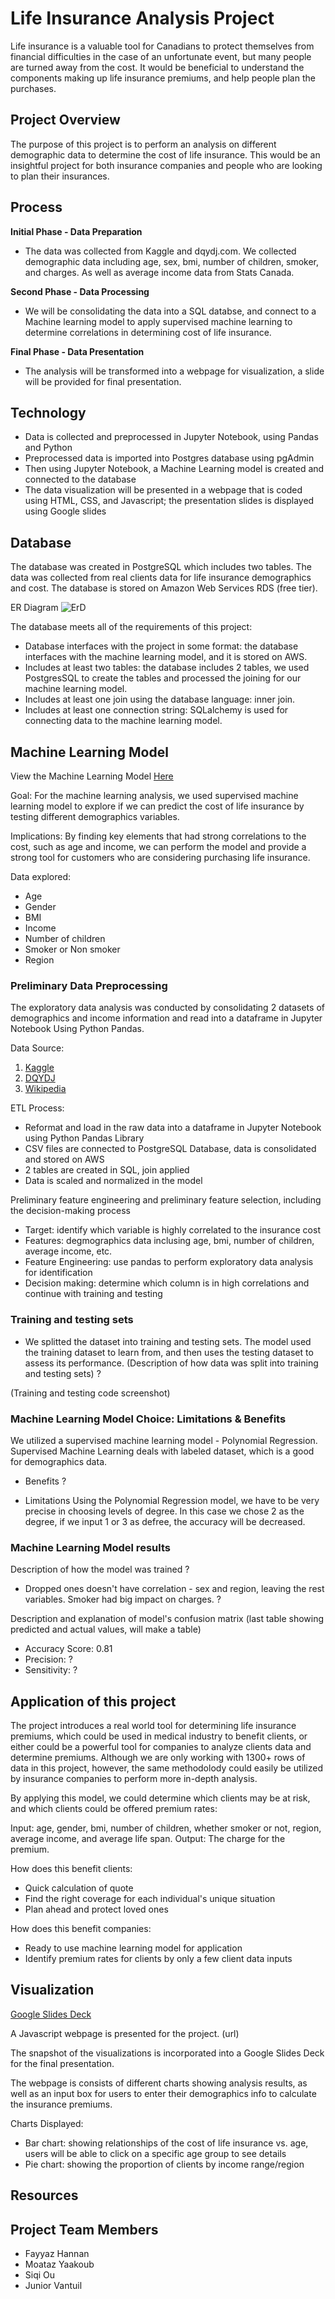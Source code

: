 # Life Insurance Analysis Project


Life insurance is a valuable tool for Canadians to protect themselves from financial difficulties in the case of an unfortunate event, but many people are turned away from the cost. It would be beneficial to understand the components making up life insurance premiums, and help people plan the purchases.


## Project Overview

The purpose of this project is to perform an analysis on different demographic data to determine the cost of life insurance. This would be an insightful project for both insurance companies and people who are looking to plan their insurances.


## Process

**Initial Phase - Data Preparation**
* The data was collected from Kaggle and dqydj.com. We collected demographic data including age, sex, bmi, number of children, smoker, and charges. As well as average income data from Stats Canada.

**Second Phase - Data Processing**
* We will be consolidating the data into a SQL databse, and connect to a Machine learning model to apply supervised machine learning to determine correlations in determining cost of life insurance.

**Final Phase - Data Presentation**
* The analysis will be transformed into a webpage for visualization, a slide will be provided for final presentation.


## Technology

* Data is collected and preprocessed in Jupyter Notebook, using Pandas and Python
* Preprocessed data is imported into Postgres database using pgAdmin 
* Then using Jupyter Notebook, a Machine Learning model is created and connected to the database
* The data visualization will be presented in a webpage that is coded using HTML, CSS, and Javascript; the presentation slides is displayed using Google slides


## Database

The database was created in PostgreSQL which includes two tables. The data was collected from real clients data for life insurance demographics and cost. The database is stored on Amazon Web Services RDS (free tier).

ER Diagram
![ErD]([https://github.com/Hannanf/capstone_project/blob/e47cb12db72d3c0838cfa02986004bceb58e8ff6/resources/queries/Capstone_Project_ER%20Diagram.jpeg](https://github.com/Hannanf/capstone_project/blob/main/resources/queries/Capstone_Project_ER_Diagram.jpeg))

The database meets all of the requirements of this project:

* Database interfaces with the project in some format: the database interfaces with the machine learning model, and it is stored on AWS.
* Includes at least two tables: the database includes 2 tables, we used PostgresSQL to create the tables and processed the joining for our machine learning model.
* Includes at least one join using the database language:  inner join.
* Includes at least one connection string: SQLalchemy is used for connecting data to the machine learning model.

## Machine Learning Model

View the Machine Learning Model [Here](url) 

Goal: For the machine learning analysis, we used supervised machine learning model to explore if we can predict the cost of life insurance by testing different demographics variables.

Implications: By finding key elements that had strong correlations to the cost, such as age and income, we can perform the model and provide a strong tool for customers who are considering purchasing life insurance.

Data explored:
* Age
* Gender
* BMI
* Income
* Number of children
* Smoker or Non smoker
* Region
 

### Preliminary Data Preprocessing

The exploratory data analysis was conducted by consolidating 2 datasets of demographics and income information and read into a dataframe in Jupyter Notebook Using Python Pandas.

Data Source:
1. [Kaggle](https://www.kaggle.com/code/mariapushkareva/medical-insurance-cost-with-linear-regression/data)
2. [DQYDJ](https://dqydj.com/income-percentile-by-age-calculator/)
3. [Wikipedia](https://en.wikipedia.org/wiki/List_of_U.S._states_and_territories_by_life_expectancy)

ETL Process:
* Reformat and load in the raw data into a dataframe in Jupyter Notebook using Python Pandas Library
* CSV files are connected to PostgreSQL Database, data is consolidated and stored on AWS
* 2 tables are created in SQL, join applied
* Data is scaled and normalized in the model

Preliminary feature engineering and preliminary feature selection, including the decision-making process
* Target: identify which variable is highly correlated to the insurance cost
* Features: degmographics data inclusing age, bmi, number of children, average income, etc.
* Feature Engineering: use pandas to perform exploratory data analysis for identification
* Decision making: determine which column is in high correlations and continue with training and testing

### Training and testing sets
* We splitted the dataset into training and testing sets. The model used the training dataset to learn from, and then uses the testing dataset to assess its performance.
(Description of how data was split into training and testing sets) ?

(Training and testing code screenshot)

### Machine Learning Model Choice: Limitations & Benefits
We utilized a supervised machine learning model - Polynomial Regression. Supervised Machine Learning deals with labeled dataset, which is a good for demographics data.

* Benefits ?

* Limitations
Using the Polynomial Regression model, we have to be very precise in choosing levels of degree. In this case we chose 2 as the degree, if we input 1 or 3 as defree, the accuracy will be decreased.

### Machine Learning Model results
Description of how the model was trained ?
* Dropped ones doesn't have correlation - sex and region, leaving the rest variables. Smoker had big impact on charges.
?

Description and explanation of model's confusion matrix (last table showing predicted and actual values, will make a table)

* Accuracy Score: 0.81
* Precision: ?
* Sensitivity: ?

## Application of this project

The project introduces a real world tool for determining life insurance premiums, which could be used in medical industry to benefit clients, or either could be a powerful tool for companies to analyze clients data and determine premiums.
Although we are only working with 1300+ rows of data in this project, however, the same methodolody could easily be utilized by insurance companies to perform more in-depth analysis.

By applying this model, we could determine which clients may be at risk, and which clients could be offered premium rates:

Input: age, gender, bmi, number of children, whether smoker or not, region, average income, and average life span.
Output: The charge for the premium.

How does this benefit clients:
* Quick calculation of quote
* Find the right coverage for each individual's unique situation
* Plan ahead and protect loved ones

How does this benefit companies:
* Ready to use machine learning model for application
* Identify premium rates for clients by only a few client data inputs



## Visualization

[Google Slides Deck](https://docs.google.com/presentation/d/1whnuTL6ZM5WVz83VrgLC6633P-9DmyqtbOEfLG1-kRU/edit?usp=share_link)

A Javascript webpage is presented for the project.  (url)

The snapshot of the visualizations is incorporated into a Google Slides Deck for the final presentation. 

The webpage is consists of different charts showing analysis results, as well as an input box for users to enter their demographics info to calculate the insurance premiums.

Charts Displayed:
* Bar chart: showing relationships of the cost of life insurance vs. age, users will be able to click on a specific age group to see details
* Pie chart: showing the proportion of clients by income range/region



## Resources

## Project Team Members
* Fayyaz Hannan 
* Moataz Yaakoub
* Siqi Ou
* Junior Vantuil

